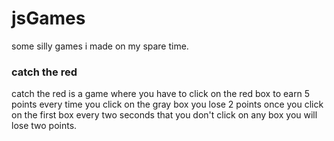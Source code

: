 # jsGames
some silly games i made on my spare time.

### catch the red
catch the red is a game where you have to click on the red box to earn 5 points every time you click on the gray box you lose 2 points
once you click on the first box every two seconds that you don't click on any box you will lose two points.

